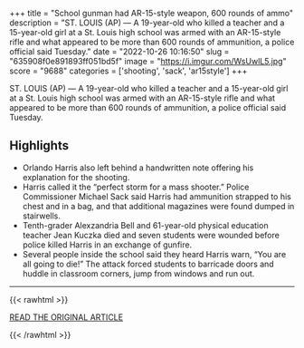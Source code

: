 +++
title = "School gunman had AR-15-style weapon, 600 rounds of ammo"
description = "ST. LOUIS (AP) — A 19-year-old who killed a teacher and a 15-year-old girl at a St. Louis high school was armed with an AR-15-style rifle and what appeared to be more than 600 rounds of ammunition, a police official said Tuesday."
date = "2022-10-26 10:16:50"
slug = "635908f0e891893ff051bd5f"
image = "https://i.imgur.com/WsUwlL5.jpg"
score = "9688"
categories = ['shooting', 'sack', 'ar15style']
+++

ST. LOUIS (AP) — A 19-year-old who killed a teacher and a 15-year-old girl at a St. Louis high school was armed with an AR-15-style rifle and what appeared to be more than 600 rounds of ammunition, a police official said Tuesday.

## Highlights

- Orlando Harris also left behind a handwritten note offering his explanation for the shooting.
- Harris called it the “perfect storm for a mass shooter.” Police Commissioner Michael Sack said Harris had ammunition strapped to his chest and in a bag, and that additional magazines were found dumped in stairwells.
- Tenth-grader Alexzandria Bell and 61-year-old physical education teacher Jean Kuczka died and seven students were wounded before police killed Harris in an exchange of gunfire.
- Several people inside the school said they heard Harris warn, “You are all going to die!” The attack forced students to barricade doors and huddle in classroom corners, jump from windows and run out.

---

{{< rawhtml >}}
  <p class="article-category">
    <a target="_blank" href="https://apnews.com/article/crime-shootings-school-st-louis-00bda97835851e40fd9654a80987b36d">READ THE ORIGINAL ARTICLE</a>
  </p>
{{< /rawhtml >}}

